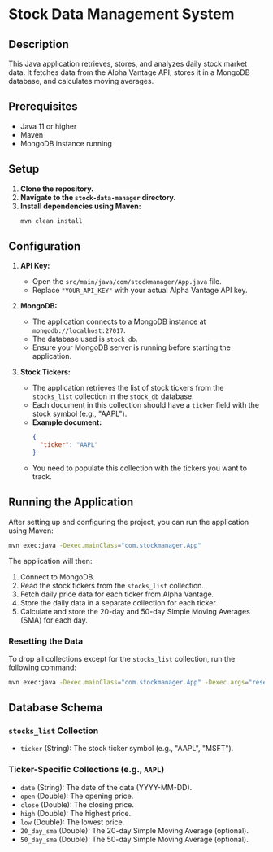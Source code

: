 # Stock Data Management System

## Description

This Java application retrieves, stores, and analyzes daily stock market data. It fetches data from the Alpha Vantage API, stores it in a MongoDB database, and calculates moving averages.

## Prerequisites

- Java 11 or higher
- Maven
- MongoDB instance running

## Setup

1.  **Clone the repository.**
2.  **Navigate to the `stock-data-manager` directory.**
3.  **Install dependencies using Maven:**
    ```bash
    mvn clean install
    ```

## Configuration

1.  **API Key:**
    - Open the `src/main/java/com/stockmanager/App.java` file.
    - Replace `"YOUR_API_KEY"` with your actual Alpha Vantage API key.

2.  **MongoDB:**
    - The application connects to a MongoDB instance at `mongodb://localhost:27017`.
    - The database used is `stock_db`.
    - Ensure your MongoDB server is running before starting the application.

3.  **Stock Tickers:**
    - The application retrieves the list of stock tickers from the `stocks_list` collection in the `stock_db` database.
    - Each document in this collection should have a `ticker` field with the stock symbol (e.g., "AAPL").
    - **Example document:**
      ```json
      {
        "ticker": "AAPL"
      }
      ```
    - You need to populate this collection with the tickers you want to track.

## Running the Application

After setting up and configuring the project, you can run the application using Maven:

```bash
mvn exec:java -Dexec.mainClass="com.stockmanager.App"
```

The application will then:
1.  Connect to MongoDB.
2.  Read the stock tickers from the `stocks_list` collection.
3.  Fetch daily price data for each ticker from Alpha Vantage.
4.  Store the daily data in a separate collection for each ticker.
5.  Calculate and store the 20-day and 50-day Simple Moving Averages (SMA) for each day.

### Resetting the Data

To drop all collections except for the `stocks_list` collection, run the following command:

```bash
mvn exec:java -Dexec.mainClass="com.stockmanager.App" -Dexec.args="reset"
```

## Database Schema

### `stocks_list` Collection

-   `ticker` (String): The stock ticker symbol (e.g., "AAPL", "MSFT").

### Ticker-Specific Collections (e.g., `AAPL`)

-   `date` (String): The date of the data (YYYY-MM-DD).
-   `open` (Double): The opening price.
-   `close` (Double): The closing price.
-   `high` (Double): The highest price.
-   `low` (Double): The lowest price.
-   `20_day_sma` (Double): The 20-day Simple Moving Average (optional).
-   `50_day_sma` (Double): The 50-day Simple Moving Average (optional).
